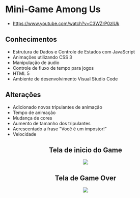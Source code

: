 # Mini-Game  Among Us
* https://www.youtube.com/watch?v=C3WZrP0zlUk
## Conhecimentos

* Estrutura de Dados e Controle de Estados com JavaScript
* Animações utilizando CSS 3
* Manipulação de áudio
* Controle de fluxo de tempo para jogos
* HTML 5
* Ambiente de desenvolvimento Visual Studio Code
## Alterações

* Adicionado novos tripulantes de animação
* Tempo de animação
* Mudança de cores
* Aumento de tamanho dos tripulantes
* Acrescentado a frase "Você é um impostor!"
* Velocidade

<span align="center">
  
## Tela de inicio do Game
  
  <img src="https://user-images.githubusercontent.com/100214492/161658911-2ee0a3b1-152f-455c-8379-dbf8d23965c9.png"></img>


## Tela de Game Over

 <img src="https://user-images.githubusercontent.com/100214492/161658950-f042fcb4-2ed1-4d26-bf70-2657678ec4a8.png"></img>
</span>
